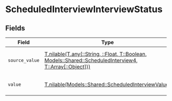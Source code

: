# ScheduledInterviewInterviewStatus


## Fields

| Field                                                                                                                                                            | Type                                                                                                                                                             | Required                                                                                                                                                         | Description                                                                                                                                                      | Example                                                                                                                                                          |
| ---------------------------------------------------------------------------------------------------------------------------------------------------------------- | ---------------------------------------------------------------------------------------------------------------------------------------------------------------- | ---------------------------------------------------------------------------------------------------------------------------------------------------------------- | ---------------------------------------------------------------------------------------------------------------------------------------------------------------- | ---------------------------------------------------------------------------------------------------------------------------------------------------------------- |
| `source_value`                                                                                                                                                   | [T.nilable(T.any(::String, ::Float, T::Boolean, Models::Shared::ScheduledInterview4, T::Array[::Object]))](../../models/shared/scheduledinterviewsourcevalue.md) | :heavy_minus_sign:                                                                                                                                               | The source value of the interview status.                                                                                                                        | Unscheduled                                                                                                                                                      |
| `value`                                                                                                                                                          | [T.nilable(Models::Shared::ScheduledInterviewValue)](../../models/shared/scheduledinterviewvalue.md)                                                             | :heavy_minus_sign:                                                                                                                                               | The status of the interview.                                                                                                                                     | unscheduled                                                                                                                                                      |